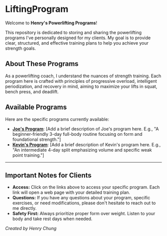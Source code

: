 # LiftingProgram

Welcome to **Henry's Powerlifting Programs**!

This repository is dedicated to storing and sharing the powerlifting programs I've personally designed for my clients. My goal is to provide clear, structured, and effective training plans to help you achieve your strength goals.

## About These Programs

As a powerlifting coach, I understand the nuances of strength training. Each program here is crafted with principles of progressive overload, intelligent periodization, and recovery in mind, aiming to maximize your lifts in squat, bench press, and deadlift.

## Available Programs

Here are the specific programs currently available:

* **[Joe's Program](https://henry-chung.github.io/LiftingProgram/Joe.html)**: [Add a brief description of Joe's program here. E.g., "A beginner-friendly 3-day full-body routine focusing on form and foundational strength."]
* **[Kevin's Program](https://henry-chung.github.io/LiftingProgram/Kevin.html)**: [Add a brief description of Kevin's program here. E.g., "An intermediate 4-day split emphasizing volume and specific weak point training."]

---

## Important Notes for Clients

* **Access:** Click on the links above to access your specific program. Each link will open a web page with your detailed training plan.
* **Questions:** If you have any questions about your program, specific exercises, or need modifications, please don't hesitate to reach out to me directly.
* **Safety First:** Always prioritize proper form over weight. Listen to your body and take rest days when needed.

*Created by Henry Chung*

